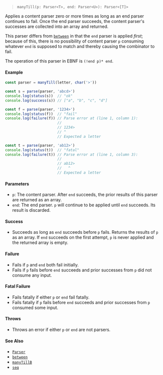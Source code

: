 <!--
 Copyright (c) 2020 Thomas J. Otterson
 
 This software is released under the MIT License.
 https://opensource.org/licenses/MIT
-->

> `manyTill(p: Parser<T>, end: Parser<U>): Parser<[T]>`

Applies a content parser zero or more times as long as an end parser continues to fail. Once the end parser succeeds, the content parser's successes are collected into an array and returned.

This parser differs from [`between`](between.md) in that the `end` parser is applied *first*; because of this, there is no possibility of content parser `p` consuming whatever `end` is supposed to match and thereby causing the combinator to fail.

The operation of this parser in EBNF is `(!end p)* end`.

#### Example

```javascript
const parser = manyTill(letter, char('>'))

const s = parse(parser, 'abcd>')
console.log(status(s))  // "ok"
console.log(success(s)) // ["a", "b", "c", "d"]

const f = parse(parser, '1234>')
console.log(status(f))  // "fail"
console.log(failure(f)) // Parse error at (line 1, column 1):
                        //
                        // 1234>
                        // ^
                        // Expected a letter

const t = parse(parser, 'ab12>')
console.log(status(t))  // "fatal"
console.log(failure(t)) // Parse error at (line 1, column 3):
                        //
                        // ab12>
                        //   ^
                        // Expected a letter
```

#### Parameters

* `p`: The content parser. After `end` succeeds, the prior results of this parser are returned as an array.
* `end`: The end parser. `p` will continue to be applied until `end` succeeds. Its result is discarded.

#### Success

* Succeeds as long as `end` succeeds before `p` fails. Returns the results of `p` as an array. If `end` succeeds on the first attempt, `p` is never applied and the returned array is empty.

#### Failure

* Fails if `p` and `end` both fail initially.
* Fails if `p` fails before `end` succeeds and prior successes from `p` did not consume any input.

#### Fatal Failure

* Fails fatally if either `p` or `end` fail fatally.
* Fails fatally if `p` fails before `end` succeeds and prior successes from `p` consumed some input.

#### Throws

* Throws an error if either `p` or `end` are not parsers.

#### See Also

* [`Parser`](../types/parser.md)
* [`between`](between.md)
* [`manyTillB`](manytillb.md)
* [`seq`](seq.md)